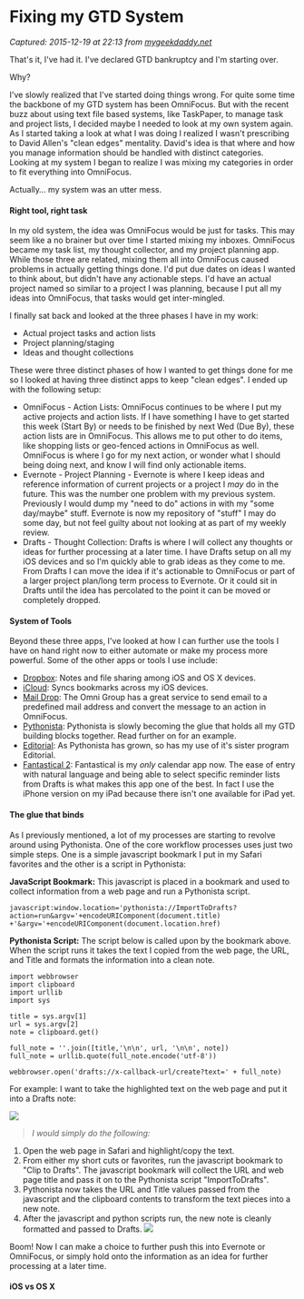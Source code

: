 # Fixing my GTD System

_Captured: 2015-12-19 at 22:13 from [mygeekdaddy.net](http://mygeekdaddy.net/2014/03/03/fixing-my-gtd-system/)_

That's it, I've had it. I've declared GTD bankruptcy and I'm starting over.

Why?

I've slowly realized that I've started doing things wrong. For quite some time the backbone of my GTD system has been OmniFocus. But with the recent buzz about using text file based systems, like TaskPaper, to manage task and project lists, I decided maybe I needed to look at my own system again. As I started taking a look at what I was doing I realized I wasn't prescribing to David Allen's "clean edges" mentality. David's idea is that where and how you manage information should be handled with distinct categories. Looking at my system I began to realize I was mixing my categories in order to fit everything into OmniFocus.

Actually… my system was an utter mess.

#### Right tool, right task

In my old system, the idea was OmniFocus would be just for tasks. This may seem like a no brainer but over time I started mixing my inboxes. OmniFocus became my task list, my thought collector, and my project planning app. While those three are related, mixing them all into OmniFocus caused problems in actually getting things done. I'd put due dates on ideas I wanted to think about, but didn't have any actionable steps. I'd have an actual project named so similar to a project I was planning, because I put all my ideas into OmniFocus, that tasks would get inter-mingled.

I finally sat back and looked at the three phases I have in my work:

  * Actual project tasks and action lists
  * Project planning/staging
  * Ideas and thought collections

These were three distinct phases of how I wanted to get things done for me so I looked at having three distinct apps to keep "clean edges". I ended up with the following setup:

  * OmniFocus - Action Lists: OmniFocus continues to be where I put my active projects and action lists. If I have something I have to get started this week (Start By) or needs to be finished by next Wed (Due By), these action lists are in OmniFocus. This allows me to put other to do items, like shopping lists or geo-fenced actions in OmniFocus as well. OmniFocus is where I go for my next action, or wonder what I should being doing next, and know I will find only actionable items.
  * Evernote - Project Planning - Evernote is where I keep ideas and reference information of current projects or a project I _may_ do in the future. This was the number one problem with my previous system. Previously I would dump my "need to do" actions in with my "some day/maybe" stuff. Evernote is now my repository of "stuff" I may do some day, but not feel guilty about not looking at as part of my weekly review. 
  * Drafts - Thought Collection: Drafts is where I will collect any thoughts or ideas for further processing at a later time. I have Drafts setup on all my iOS devices and so I'm quickly able to grab ideas as they come to me. From Drafts I can move the idea if it's actionable to OmniFocus or part of a larger project plan/long term process to Evernote. Or it could sit in Drafts until the idea has percolated to the point it can be moved or completely dropped.  


#### System of Tools

Beyond these three apps, I've looked at how I can further use the tools I have on hand right now to either automate or make my process more powerful. Some of the other apps or tools I use include:

  * [Dropbox](https://www.dropbox.com/): Notes and file sharing among iOS and OS X devices.
  * [iCloud](http://www.apple.com/icloud/): Syncs bookmarks across my iOS devices.
  * [Mail Drop](http://support.omnigroup.com/omnifocus-mail-drop): The Omni Group has a great service to send email to a predefined mail address and convert the message to an action in OmniFocus. 
  * [Pythonista](https://itunes.apple.com/us/app/pythonista/id528579881?mt=8&uo=4): Pythonista is slowly becoming the glue that holds all my GTD building blocks together. Read further on for an example.
  * [Editorial](https://itunes.apple.com/us/app/editorial/id673907758?mt=8&uo=4): As Pythonista has grown, so has my use of it's sister program Editorial. 
  * [Fantastical 2](https://itunes.apple.com/us/app/fantastical-2-calendar-reminders/id718043190?mt=8&uo=4): Fantastical is my _only_ calendar app now. The ease of entry with natural language and being able to select specific reminder lists from Drafts is what makes this app one of the best. In fact I use the iPhone version on my iPad because there isn't one available for iPad yet.

#### The glue that binds

As I previously mentioned, a lot of my processes are starting to revolve around using Pythonista. One of the core workflow processes uses just two simple steps. One is a simple javascript bookmark I put in my Safari favorites and the other is a script in Pythonista:

**JavaScript Bookmark:** This javascript is placed in a bookmark and used to collect information from a web page and run a Pythonista script.
    
    
    javascript:window.location='pythonista://ImportToDrafts?action=run&argv='+encodeURIComponent(document.title) +'&argv='+encodeURIComponent(document.location.href)
    

**Pythonista Script:** The script below is called upon by the bookmark above. When the script runs it takes the text I copied from the web page, the URL, and Title and formats the information into a clean note.
    
    
    import webbrowser
    import clipboard
    import urllib
    import sys
    
    title = sys.argv[1]
    url = sys.argv[2]
    note = clipboard.get()
    
    full_note = ''.join([title,'\n\n', url, '\n\n', note])
    full_note = urllib.quote(full_note.encode('utf-8'))
    
    webbrowser.open('drafts://x-callback-url/create?text=' + full_note)
    

For example: I want to take the highlighted text on the web page and put it into a Drafts note:

![](http://share.mygeekdaddy.me/_img_BLOGX_Fixing_my_GTD_system_2014_03_03_123958.png)

> _I would simply do the following:_

  1. Open the web page in Safari and highlight/copy the text.
  2. From either my short cuts or favorites, run the javascript bookmark to "Clip to Drafts". The javascript bookmark will collect the URL and web page title and pass it on to the Pythonista script "ImportToDrafts".
  3. Pythonista now takes the URL and Title values passed from the javascript and the clipboard contents to transform the text pieces into a new note.
  4. After the javascript and python scripts run, the new note is cleanly formatted and passed to Drafts.
![](http://share.mygeekdaddy.me/_img_BLOGX_Fixing_my_GTD_system_2014_03_03_124200.png)

Boom! Now I can make a choice to further push this into Evernote or OmniFocus, or simply hold onto the information as an idea for further processing at a later time.

#### iOS vs OS X
